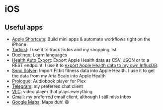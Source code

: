 # iOS

## Useful apps

* [Apple Shortcuts](https://apps.apple.com/us/app/shortcuts/id915249334): Build mini apps & automate workflows right on the iPhone
* [Todoist](https://todoist.com/downloads/ios): I use it to track todos and my shopping list
* [Duolingo](https://apps.apple.com/us/app/duolingo-language-lessons/id570060128): Learn languages
* [Health Auto Export](https://www.healthexportapp.com/): Export Apple Health data as CSV, JSON or to a REST endpoint. I use it to [export Apple Health data to my own InfluxDB](https://sixtymeters.com/automations/exporting-apple-health-data-to-home-assistant/).
* [Sync Solver](http://syncsolver.com/): Import Fitbit fitness data into Apple Health. I use it to get the data from my Aria Scale into Apple Health
* [Prologue](https://apps.apple.com/us/app/prologue/id1459223267): Audiobook player for Plex
* [Telegram](https://apps.apple.com/ch/app/telegram-messenger/id686449807): my preferred chat client
* [VLC](https://apps.apple.com/us/app/vlc-for-mobile/id650377962): video player that plays everything
* [Gmail](https://apps.apple.com/us/app/gmail-email-by-google/id422689480): my preferred email client, although I still miss Inbox
* [Google Maps](https://apps.apple.com/us/app/google-maps/id585027354): Maps duh! 😄

